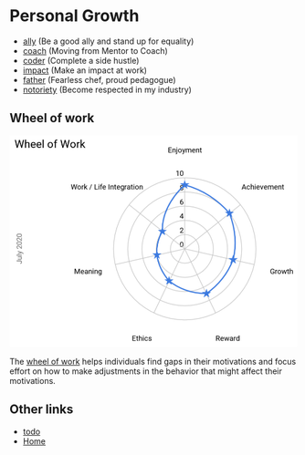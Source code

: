 # Personal Growth

- [ally](ally.md) (Be a good ally and stand up for equality)
- [coach](coach.md) (Moving from Mentor to Coach)
- [coder](coder.md) (Complete a side hustle)
- [impact](impact.md) (Make an impact at work)
- [father](father.md) (Fearless chef, proud pedagogue)
- [notoriety](notoriety.md) (Become respected in my industry)

[//]: # (Remember `Ctrl`+`Click` creates a new file when editing in VS Code)

## Wheel of work

![Wheel of work showing the key area's of focus are Family / Work integration, Meaning and Ethics](wheel-of-work.png "Wheel of Work")

The [wheel of work](https://docs.google.com/spreadsheets/d/1sA1i5l1mpEgJQ7pGiO1t6HaUarpiFw48fw8iQL_UHSY/edit?usp=sharing) helps individuals find gaps in their motivations and focus effort on how to make adjustments in the behavior that might affect their motivations.

## Other links

- [todo](todo.md)
- [Home](/)
